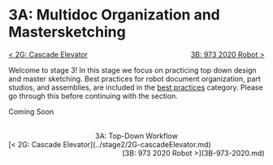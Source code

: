 <style>
.right{
    float:right;
}
.center{
    text-align:center;
}

.left{
    float:left;
}
</style>

# 3A: Multidoc Organization and Mastersketching

<span class="left">[< 2G: Cascade Elevator](../stage2/2G-cascadeElevator.md)</span> <span class="right">[3B: 973 2020 Robot >](3B-973-2020.md)</span>
<br>

Welcome to stage 3! In this stage we focus on practicing top down design and master sketching. Best practices for robot document organization, part studios, and assemblies, are included in the [best practices](../../best-practices/index.md) category. Please go through this before continuing with the section.

Coming Soon

<br>
<center>3A: Top-Down Workflow</center> 
<span class="left">[< 2G: Cascade Elevator](../stage2/2G-cascadeElevator.md)</span> <span class="right">[3B: 973 2020 Robot >](3B-973-2020.md)</span>
<br>
<br>